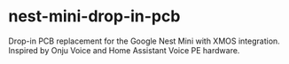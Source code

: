 # nest-mini-drop-in-pcb
Drop-in PCB replacement for the Google Nest Mini with XMOS integration. Inspired by Onju Voice and Home Assistant Voice PE hardware.
